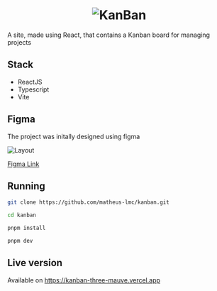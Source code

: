 <h1 align="center" >
<img src="https://i.imgur.com/sRbhANY.png" alt="KanBan"/>
</h1 >
A site, made using React, that contains a Kanban board for managing projects

## Stack

- ReactJS
- Typescript
- Vite

## Figma

The project was initally designed using figma

![Layout](https://i.imgur.com/y8BWH96.png)

[Figma Link](https://www.figma.com/file/x5SRMNEcS0JxgiGUsGu4kO/Kanban-Board?type=design&mode=design&t=BlxZhWtmAVEgxQXz-1)

## Running

```bash
git clone https://github.com/matheus-lmc/kanban.git

cd kanban

pnpm install

pnpm dev
```

## Live version

Available on https://kanban-three-mauve.vercel.app
